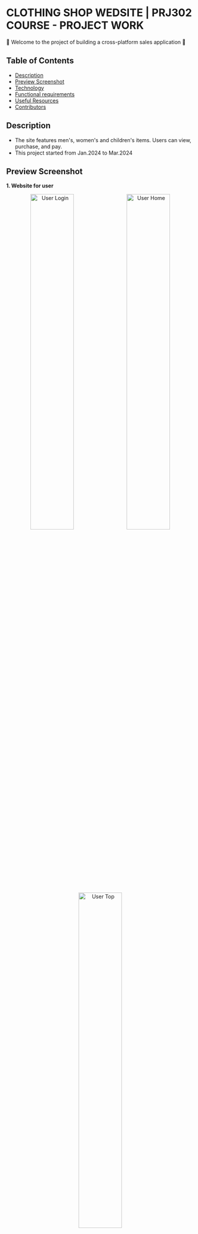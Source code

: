 # CLOTHING SHOP WEDSITE | PRJ302 COURSE - PROJECT WORK

:wave: Welcome to the project of building a cross-platform sales application :wave:


## Table of Contents

- [Description](#description)
- [Preview Screenshot](#preview-screenshot)
- [Technology](#technology)
- [Functional requirements](#functional-requirements)
- [Useful Resources](#useful-resources)
- [Contributors](#contributors)


## Description

- The site features men's, women's and children's items. Users can view, purchase, and pay.
- This project started from Jan.2024 to Mar.2024


## Preview Screenshot

**1. Website for user**

<div align="center">
  <img src="https://github.com/tienmanh16/clothing-shop-wedsite/blob/main/UI/Home.png" alt="User Login" width="48%"></img> &nbsp;&nbsp; <img src="https://github.com/tienmanh16/clothing-shop-wedsite/blob/main/UI/Trend.png" alt="User Home" width="48%"></img> &nbsp;&nbsp; <img src="https://github.com/tienmanh16/clothing-shop-wedsite/blob/main/UI/User_login.png" alt="User Top" width="48%"></img> &nbsp;&nbsp; <img src="https://github.com/tienmanh16/clothing-shop-wedsite/blob/main/UI/List.png" alt="User Top Chart" width="48%"></img>
</div>

**2. Website for admin**

<div align="center">
  <img src="https://github.com/tienmanh16/clothing-shop-wedsite/blob/main/UI/Admin.png" alt="User Login" width="98%"></img>
</div>
  

## Technology

**1. Frontend**
  - HTML, CSS, JavaScript

**2. Backend**
  - JSP/Servlet

**3. Database**
  - Microsoft SQL Server - a relational model database server produced by Microsoft

**4. Tool**
  - Visual Studio 2022
  - Apache NetBeans
  - Draw.io for ERD Diagram
  - Visual Paradigm 
  - Microsoft SQL Server Management Studio 18 
  

## Functional requirements

**1. User:**
- [ ] Sign up, log in, log out.
- [ ] Edit personal information.
- [ ] View products.
- [ ] Add products to cart.
- [ ] Cart modifications.
- [ ] Purchase and payment.

**2. Admin:**
- [ ] Log in, log out. 
- [ ] Manage customers, orders, and products. 
- [ ] Revenue management.
- [ ] Add - delete - edit information of products.


## Contributors

**1. Mentors:**
- Lecturer - Mentor: Phan Dang Cau

**2. Members:**
- [Nguyen Manh Tien](https://github.com/tienmanh16) - HE172825 - **Full-Stack Developer**


&copy;Copyright by tienmanh16.
